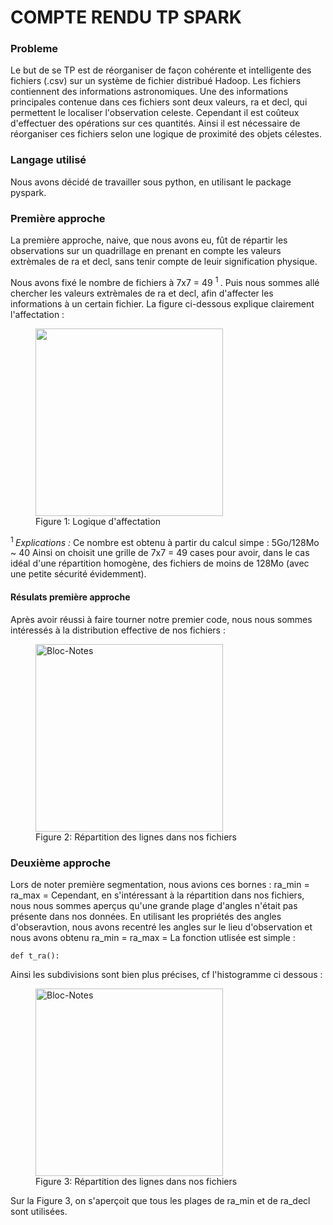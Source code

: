 # COMPTE RENDU TP SPARK 

### Probleme
Le but de se TP est de réorganiser de façon cohérente et intelligente des fichiers (.csv) sur un système de fichier distribué Hadoop. Les fichiers contiennent des informations astronomiques. Une des informations principales contenue dans ces fichiers sont deux valeurs, ra et decl, qui permettent le localiser l'observation celeste. Cependant il est coûteux d'effectuer des opérations sur ces quantités. Ainsi il est nécessaire de réorganiser ces fichiers selon une logique de proximité des objets célestes.

### Langage utilisé
Nous avons décidé de travailler sous python, en utilisant le package pyspark. 

### Première approche
La première approche, naive, que nous avons eu, fût de répartir les observations sur un quadrillage en prenant en compte les valeurs extrèmales de ra et decl, sans tenir compte de leuir signification physique.

Nous avons fixé le nombre de fichiers à 7x7 = 49 <SUP>1 </SUP>. Puis nous sommes allé chercher les valeurs extrèmales de ra et decl, afin d'affecter les informations à un certain fichier. La figure ci-dessous explique clairement l'affectation :
<figure>
<img src="http://www.cjoint.com/doc/17_11/GKrlyERxeXC_affectation1.png" 
width="300">
<figcaption>Figure 1: Logique d'affectation</figcaption>
</figure>

<SUP>1 </SUP> _Explications :_ Ce nombre est obtenu à partir du calcul simpe : 5Go/128Mo ~ 40 
Ainsi on choisit une grille de 7x7 = 49 cases pour avoir, dans le cas idéal d'une répartition homogène, des fichiers de moins de 128Mo (avec une petite sécurité évidemment). 

#### Résulats première approche 
Après avoir réussi à faire tourner notre premier code, nous nous sommes intéressés à la distribution effective de nos fichiers :
<figure>
<img src="http://www.cjoint.com/doc/17_11/GKrmphqYbMC_histoooooooo.png"
width="300"
alt="Bloc-Notes">
<figcaption>Figure 2: Répartition des lignes dans nos fichiers</figcaption>
</figure>


### Deuxième approche
Lors de noter première segmentation, nous avions ces bornes :
ra_min =
ra_max = 
Cependant, en s'intéressant à la répartition dans nos fichiers, nous nous sommes aperçus qu'une grande plage d'angles n'était pas présente dans nos données. En utilisant les propriétés des angles d'obseravtion, nous avons recentré les angles sur le lieu d'observation et nous avons obtenu 
ra_min = 
ra_max =
La fonction utlisée est simple :
```
def t_ra():
```


Ainsi les subdivisions sont bien plus précises, cf l'histogramme ci dessous : 

<figure>
<img src="http://www.cjoint.com/doc/17_11/GKrn1lGtdXn_better-histo.png"
width="300"
alt="Bloc-Notes">
<figcaption>Figure 3: Répartition des lignes dans nos fichiers</figcaption>
</figure>

Sur la Figure 3, on s'aperçoit que tous les plages de ra_min et de ra_decl sont utilisées.


